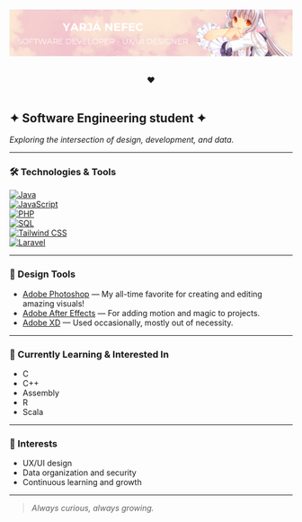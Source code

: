 <br>

![Banner](images/banner-yarja.png)

<br>
<div align="center">
❤︎
</div>
<br>

## ✦ Software Engineering student ✦  
_Exploring the intersection of design, development, and data._

---

### 🛠️ Technologies & Tools

[![Java](https://img.shields.io/badge/Java-ED8B00?style=for-the-badge&logo=java&logoColor=white)](https://www.java.com/)  
[![JavaScript](https://img.shields.io/badge/JavaScript-F7DF1E?style=for-the-badge&logo=javascript&logoColor=black)](https://developer.mozilla.org/en-US/docs/Web/JavaScript)  
[![PHP](https://img.shields.io/badge/PHP-777BB4?style=for-the-badge&logo=php&logoColor=white)](https://www.php.net/)  
[![SQL](https://img.shields.io/badge/SQL-4479A1?style=for-the-badge&logo=postgresql&logoColor=white)](https://www.postgresql.org/)  
[![Tailwind CSS](https://img.shields.io/badge/Tailwind_CSS-06B6D4?style=for-the-badge&logo=tailwind-css&logoColor=white)](https://tailwindcss.com/)  
[![Laravel](https://img.shields.io/badge/Laravel-F05340?style=for-the-badge&logo=laravel&logoColor=white)](https://laravel.com/)

---

### 🎨 Design Tools

- [Adobe Photoshop](https://www.adobe.com/products/photoshop.html) — My all-time favorite for creating and editing amazing visuals!  
- [Adobe After Effects](https://www.adobe.com/products/aftereffects.html) — For adding motion and magic to projects.  
- [Adobe XD](https://www.adobe.com/products/xd.html) — Used occasionally, mostly out of necessity.

---

### 🚀 Currently Learning & Interested In

- C  
- C++  
- Assembly  
- R  
- Scala  

---

### 🌸 Interests

- UX/UI design  
- Data organization and security  
- Continuous learning and growth

---

> *Always curious, always growing.*

